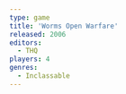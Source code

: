 ```yaml
---
type: game
title: 'Worms Open Warfare'
released: 2006
editors: 
  - THQ
players: 4
genres:
  - Inclassable
---
```


